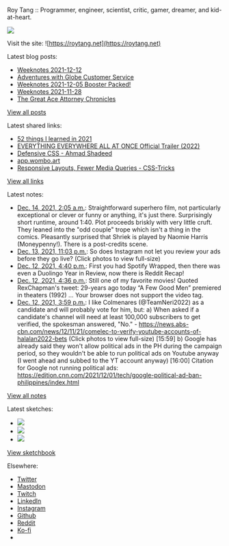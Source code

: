 Roy Tang :: Programmer, engineer, scientist, critic, gamer, dreamer, and kid-at-heart.

![](https://roytang.net/static/img/profile.jpg)

Visit the site: ![https://roytang.net](https://roytang.net)

Latest blog posts:

- [Weeknotes 2021-12-12](https://roytang.net/2021/12/weeknotes-12-12/)
- [Adventures with Globe Customer Service](https://roytang.net/2021/12/globe-cs/)
- [Weeknotes 2021-12-05 Booster Packed!](https://roytang.net/2021/12/weeknotes-12-05/)
- [Weeknotes 2021-11-28](https://roytang.net/2021/11/weeknotes-11-28/)
- [The Great Ace Attorney Chronicles](https://roytang.net/2021/11/great-ace-attorney/)

[View all posts](https://roytang.net/blog)

Latest shared links:

- [52 things I learned in 2021](https://roytang.net/2021/12/52-things-i-learned-in-2021/)
- [EVERYTHING EVERYWHERE ALL AT ONCE Official Trailer (2022)](https://roytang.net/2021/12/54b78234e92ac03873a8f9ae1f07e8d4/)
- [Defensive CSS -    Ahmad Shadeed](https://roytang.net/2021/12/be8a552ab42cd847dad32c1bc9a7aef0/)
- [app.wombo.art](https://roytang.net/2021/12/f2d11ee5f7c5fb79e86cc5f3ba0b3ef5/)
- [Responsive Layouts, Fewer Media Queries - CSS-Tricks](https://roytang.net/2021/12/c71079915388b9c360c71c252dc5fda1/)

[View all links](https://roytang.net/links)

Latest notes:

- [Dec. 14, 2021, 2:05 a.m.](https://roytang.net/2021/12/56dd95663d98892bbe89d56ab0b96887/): Straightforward superhero film, not particularly exceptional or clever or funny or anything, it&#x27;s just there. Surprisingly short runtime, around 1:40. Plot proceeds briskly with very little cruft. They leaned into the &quot;odd couple&quot; trope which isn&#x27;t a thing in the comics. Pleasantly surprised that Shriek is played by Naomie Harris (Moneypenny!). There is a post-credits scene.
- [Dec. 13, 2021, 11:03 p.m.](https://roytang.net/2021/12/1470409034948030464/): So does Instagram not let you review your ads before they go live? (Click photos to view full-size)
- [Dec. 12, 2021, 4:40 p.m.](https://roytang.net/2021/12/reddit-recap/): First you had Spotify Wrapped, then there was even a Duolingo Year in Review, now there is Reddit Recap!
- [Dec. 12, 2021, 4:36 p.m.](https://roytang.net/2021/12/1469949369294016517/): Still one of my favorite movies! Quoted RexChapman&#x27;s tweet: 29-years ago today “A Few Good Men” premiered in theaters (1992) … Your browser does not support the video tag.
- [Dec. 12, 2021, 3:59 p.m.](https://roytang.net/2021/12/1469940015341867008/): I like Colmenares (@TeamNeri2022) as a candidate and will probably vote for him, but: a) When asked if a candidate&#x27;s channel will need at least 100,000 subscribers to get verified, the spokesman answered, &quot;No.&quot; - https://news.abs-cbn.com/news/12/11/21/comelec-to-verify-youtube-accounts-of-halalan2022-bets (Click photos to view full-size) [15:59] b) Google has already said they won&#x27;t allow political ads in the PH during the campaign period, so they wouldn&#x27;t be able to run political ads on Youtube anyway (I went ahead and subbed to the YT account anyway) [16:00] Citation for Google not running political ads: https://edition.cnn.com/2021/12/01/tech/google-political-ad-ban-philippines/index.html

[View all notes](https://roytang.net/notes)

Latest sketches:


- ![](https://roytang.net/media/cache/b6/de/b6de36cc617b0960dafa2711b87a1be0.jpg)
- ![](https://roytang.net/media/cache/e7/bc/e7bcdf817169317d43e156de95b107d7.jpg)
- ![](https://roytang.net/media/cache/56/ad/56ad935611eb7963ea1573061c00c51e.jpg)

[View sketchbook](https://roytang.net/albums/sketchbook)


Elsewhere:

- [Twitter](https://twitter.com/roytang)
- [Mastodon](https://mastodon.technology/@roytang)
- [Twitch](https://twitch.tv/twitchyroy)
- [LinkedIn](https://www.linkedin.com/in/roytang)
- [Instagram](https://instagram.com/roytang0400)
- [Github](https://github.com/roytang)
- [Reddit](https://reddit.com/u/hungryroy)
- [Ko-fi](https://ko-fi.com/roytang)
- [](mailto:hello@roytang.net)